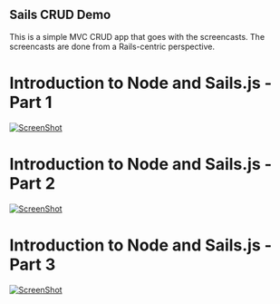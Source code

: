 Sails CRUD Demo
---------------

This is a simple MVC CRUD app that goes with the screencasts. The screencasts are done from a Rails-centric perspective.

# Introduction to Node and Sails.js - Part 1
[![ScreenShot](http://imgur.com/GLRY1Qz)](http://www.youtube.com/watch?feature=player_detailpage&v=AcwlZQb-cmQ)

# Introduction to Node and Sails.js - Part 2
[![ScreenShot](http://imgur.com/AmO4JT9)](http://www.youtube.com/watch?feature=player_detailpage&v=60PaCpTP5L4)

# Introduction to Node and Sails.js - Part 3
[![ScreenShot](http://imgur.com/QND5EGC)](http://www.youtube.com/watch?feature=player_detailpage&v=7XWIk9tb09Q)